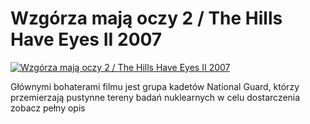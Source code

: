 Wzgórza mają oczy 2 / The Hills Have Eyes II 2007 
=============
[![Wzgórza mają oczy 2 / The Hills Have Eyes II 2007 ](http://vidos.pl/images/player.gif)](http://vidos.pl/wzgorza-maja-oczy-2-the-hills-have-eyes-ii-2007)

 Głównymi bohaterami filmu jest grupa kadetów National Guard, którzy przemierzają pustynne tereny badań nuklearnych w celu dostarczenia zobacz pełny opis
